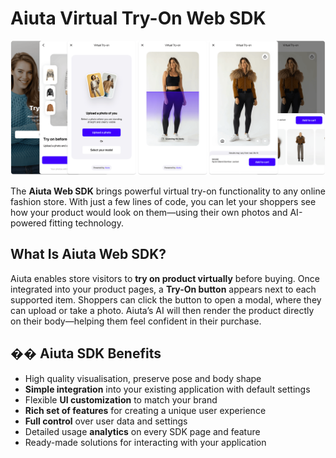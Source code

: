 # Aiuta Virtual Try-On Web SDK

![About Virtual Try-On](/media/about.png)

The **Aiuta Web SDK** brings powerful virtual try-on functionality to any online fashion store. With just a few lines of code, you can let your shoppers see how your product would look on them—using their own photos and AI-powered fitting technology.

## What Is Aiuta Web SDK?

Aiuta enables store visitors to **try on product virtually** before buying. Once integrated into your product pages, a **Try-On button** appears next to each supported item. Shoppers can click the button to open a modal, where they can upload or take a photo. Aiuta’s AI will then render the product directly on their body—helping them feel confident in their purchase.

## �� Aiuta SDK Benefits

- High quality visualisation, preserve pose and body shape
- **Simple integration** into your existing application with default settings
- Flexible **UI customization** to match your brand
- **Rich set of features** for creating a unique user experience
- **Full control** over user data and settings
- Detailed usage **analytics** on every SDK page and feature
- Ready-made solutions for interacting with your application
